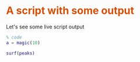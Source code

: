 
# <span style="color:rgb(213,80,0)">A script with some output</span>

Let's see some live script output

```matlab
% code
a = magic(10)

surf(peaks)
```
